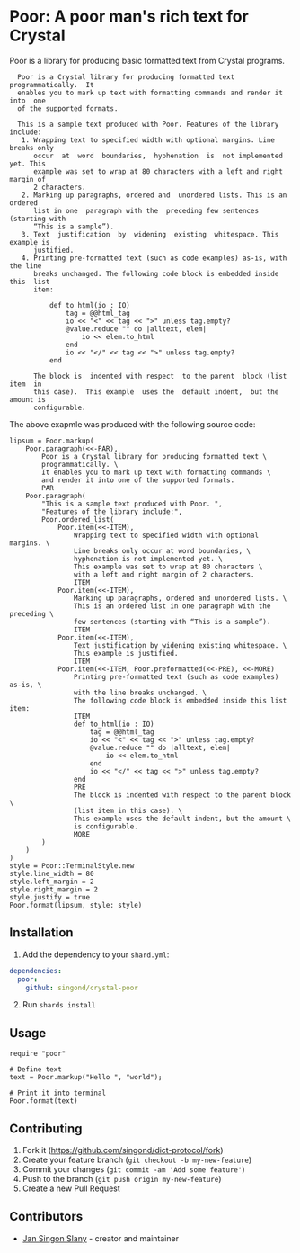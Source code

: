 # Poor: A poor man's rich text for Crystal

Poor is a library for producing basic formatted text from Crystal programs.

```
  Poor is a Crystal library for producing formatted text programmatically.  It
  enables you to mark up text with formatting commands and render it into  one
  of the supported formats.

  This is a sample text produced with Poor. Features of the library include:
   1. Wrapping text to specified width with optional margins. Line breaks only
      occur  at  word  boundaries,  hyphenation  is  not implemented yet. This
      example was set to wrap at 80 characters with a left and right margin of
      2 characters.
   2. Marking up paragraphs, ordered and  unordered lists. This is an  ordered
      list in one  paragraph with the  preceding few sentences  (starting with
      “This is a sample”).
   3. Text  justification  by  widening  existing  whitespace. This example is
      justified.
   4. Printing pre-formatted text (such as code examples) as-is, with the line
      breaks unchanged. The following code block is embedded inside this  list
      item:

          def to_html(io : IO)
              tag = @@html_tag
              io << "<" << tag << ">" unless tag.empty?
              @value.reduce "" do |alltext, elem|
                  io << elem.to_html
              end
              io << "</" << tag << ">" unless tag.empty?
          end

      The block is  indented with respect  to the parent  block (list item  in
      this case).  This example  uses the  default indent,  but the  amount is
      configurable.
```

The above exapmle was produced with the following source code:
```
lipsum = Poor.markup(
	Poor.paragraph(<<-PAR),
		Poor is a Crystal library for producing formatted text \
		programmatically. \
		It enables you to mark up text with formatting commands \
		and render it into one of the supported formats.
		PAR
	Poor.paragraph(
		"This is a sample text produced with Poor. ",
		"Features of the library include:",
		Poor.ordered_list(
			Poor.item(<<-ITEM),
				Wrapping text to specified width with optional margins. \
				Line breaks only occur at word boundaries, \
				hyphenation is not implemented yet. \
				This example was set to wrap at 80 characters \
				with a left and right margin of 2 characters.
				ITEM
			Poor.item(<<-ITEM),
				Marking up paragraphs, ordered and unordered lists. \
				This is an ordered list in one paragraph with the preceding \
				few sentences (starting with “This is a sample”).
				ITEM
			Poor.item(<<-ITEM),
				Text justification by widening existing whitespace. \
				This example is justified.
				ITEM
			Poor.item(<<-ITEM, Poor.preformatted(<<-PRE), <<-MORE)
				Printing pre-formatted text (such as code examples) as-is, \
				with the line breaks unchanged. \
				The following code block is embedded inside this list item:
				ITEM
				def to_html(io : IO)
				    tag = @@html_tag
				    io << "<" << tag << ">" unless tag.empty?
				    @value.reduce "" do |alltext, elem|
				        io << elem.to_html
				    end
				    io << "</" << tag << ">" unless tag.empty?
				end
				PRE
				The block is indented with respect to the parent block \
				(list item in this case). \
				This example uses the default indent, but the amount \
				is configurable.
				MORE
		)
	)
)
style = Poor::TerminalStyle.new
style.line_width = 80
style.left_margin = 2
style.right_margin = 2
style.justify = true
Poor.format(lipsum, style: style)
```

## Installation

1. Add the dependency to your `shard.yml`:

```yaml
dependencies:
  poor:
    github: singond/crystal-poor
```

2. Run `shards install`

## Usage

```crystal
require "poor"

# Define text
text = Poor.markup("Hello ", "world");

# Print it into terminal
Poor.format(text)
```

## Contributing

1. Fork it (<https://github.com/singond/dict-protocol/fork>)
2. Create your feature branch (`git checkout -b my-new-feature`)
3. Commit your changes (`git commit -am 'Add some feature'`)
4. Push to the branch (`git push origin my-new-feature`)
5. Create a new Pull Request

## Contributors

- [Jan Singon Slany](https://github.com/singond) - creator and maintainer
